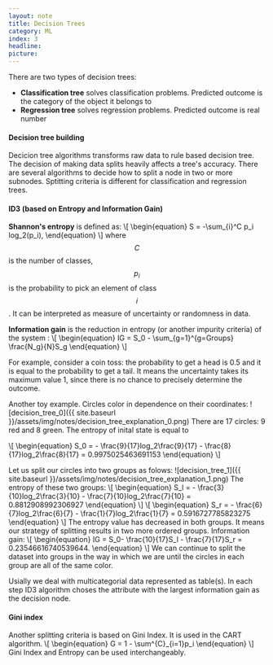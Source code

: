 ```yaml
---
layout: note
title: Decision Trees
category: ML
index: 3
headline:
picture:
---
```


There are two types of decision trees:

- **Classification tree** solves classification problems. Predicted outcome is the category of the object it belongs to
- **Regression tree** solves regression problems. Predicted outcome is real number

#### Decision tree building
Decicion tree algorithms transforms raw data to rule based decision tree.
The decision of making data splits heavily affects a tree's accuracy. There are several algorithms to decide how to split a node in
two or more subnodes. Sptitting criteria is different for classification and regression trees.

#### ID3 (based on Entropy and Information Gain)
**Shannon's entropy** is defined as:
\\[
\begin{equation}
S = -\sum_{i}^C p_i log_2(p_i),
\end{equation}
\\]
where $$C$$ is the number of classes, $$p_i$$ is the probability to pick an element of class $$i$$.
It can be interpreted as measure of uncertainty or randomness in data.

**Information gain** is the reduction in entropy (or another impurity criteria) of the system :
\\[
\begin{equation}
IG = S_0 - \sum_{g=1}^{g=Groups} \frac{N_g}{N}S_g
\end{equation}
\\]

For example, consider a coin toss: the probability to get a head is 0.5 and it is equal to the probability to get a tail.
It means the uncertainty takes its maximum value 1, since there is no chance to precisely determine the outcome.

Another toy example. Circles color in dependence on their coordinates:
![decision_tree_0]({{ site.baseurl }}/assets/img/notes/decision_tree_explanation_0.png)
There are 17 circles: 9 red and 8 green.
The entropy of inital state is equal to

\\[
\begin{equation}
S_0 = - \frac{9}{17}log_2\frac{9}{17} - \frac{8}{17}log_2\frac{8}{17} = 0.9975025463691153
\end{equation}
\\]

Let us split our circles into two groups as folows:
![decision_tree_1]({{ site.baseurl }}/assets/img/notes/decision_tree_explanation_1.png)
The entropy of these two groups:
\\[
\begin{equation}
S_l = - \frac{3}{10}log_2\frac{3}{10} - \frac{7}{10}log_2\frac{7}{10} = 0.8812908992306927
\end{equation}
\\]
\\[
\begin{equation}
S_r = - \frac{6}{7}log_2\frac{6}{7} - \frac{1}{7}log_2\frac{1}{7} = 0.5916727785823275
\end{equation}
\\]
The entropy value has decreased in both groups. It means our strategy of splitting results in
two more ordered groups.
Information gain:
\\[
\begin{equation}
IG = S_0- \frac{10}{17}S_l - \frac{7}{17}S_r = 0.23546616740539644.
\end{equation}
\\]
We can continue to split the dataset into groups in the way in which we are until
the circles in each group are all of the same color.

Usially we deal with multicategorial data represented as table(s). In each step ID3 algorithm
choses the attribute with the largest information gain as the decision node.


#### Gini index

Another splitting criteria is based on Gini Index. It is used in the CART algorithm.
\\[
\begin{equation}
G = 1 - \sum^{C}_{i=1}p_i
\end{equation}
\\]
Gini Index and Entropy can be used interchangeably.